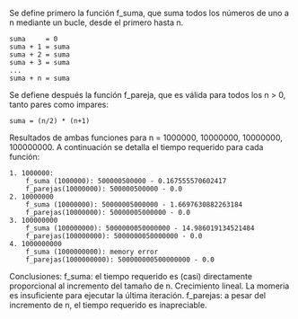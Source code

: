 
Se define primero la función f_suma, que suma todos los números de uno a n mediante un bucle, desde el primero hasta n.

    suma     = 0
    suma + 1 = suma
    suma + 2 = suma
    suma + 3 = suma
    ...
    suma + n = suma

Se defiene después la función f_pareja, que es válida para todos los n > 0, tanto pares como impares:

    suma = (n/2) * (n+1)

Resultados de ambas funciones para n = 1000000, 10000000, 10000000, 100000000. A continuación se detalla el tiempo requerido
para cada función:

    1. 1000000:
        f_suma (1000000): 500000500000 - 0.167555570602417
        f_parejas(10000000): 500000500000 - 0.0
    2. 10000000
        f_suma (10000000): 50000005000000 - 1.6697630882263184
        f_parejas(10000000): 50000005000000 - 0.0
    3. 100000000
        f_suma (100000000): 5000000050000000 - 14.986019134521484
        f_parejas(100000000): 5000000050000000 - 0.0
    4. 1000000000
        f_suma (1000000000): memory error
        f_parejas(1000000000): 500000000500000000 - 0.0

Conclusiones:
    f_suma: el tiempo requerido es (casi) directamente proporcional al incremento del tamaño de n. Crecimiento lineal. 
            La momeria es insuficiente para ejecutar la última iteración.
    f_parejas: a pesar del incremento de n, el tiempo requerido es inapreciable.
